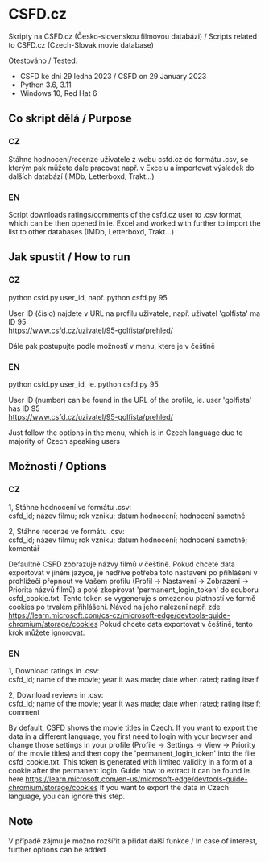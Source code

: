 # CSFD.cz
Skripty na CSFD.cz (Česko-slovenskou filmovou databázi) / Scripts related to CSFD.cz (Czech-Slovak movie database)

Otestováno / Tested:
  - CSFD ke dni 29 ledna 2023 / CSFD on 29 January 2023
  - Python 3.6, 3.11
  - Windows 10, Red Hat 6  

## Co skript dělá / Purpose
### CZ  
Stáhne hodnocení/recenze uživatele z webu csfd.cz do formátu .csv, se kterým pak můžete dále pracovat např. v Excelu a importovat výsledek do dalších databází (IMDb, Letterboxd, Trakt...)  


### EN 
Script downloads ratings/comments of the csfd.cz user to .csv format, which can be then opened in ie. Excel and worked with further to import the list to other databases (IMDb, Letterboxd, Trakt...)  


## Jak spustit / How to run
### CZ 
python csfd.py user_id, např. python csfd.py 95  

User ID (číslo) najdete v URL na profilu uživatele, např. uživatel 'golfista' ma ID 95  
https://www.csfd.cz/uzivatel/95-golfista/prehled/
    
Dále pak postupujte podle možností v menu, ktere je v češtině   


### EN 
python csfd.py user_id, ie. python csfd.py 95  

User ID (number) can be found in the URL of the profile, ie. user 'golfista' has ID 95    
https://www.csfd.cz/uzivatel/95-golfista/prehled/

Just follow the options in the menu, which is in Czech language due to majority of Czech speaking users 

## Možnosti / Options
### CZ  
1, Stáhne hodnocení ve formátu .csv:  
csfd_id; název filmu; rok vzniku; datum hodnocení; hodnocení samotné  

2, Stáhne recenze ve formátu .csv:  
csfd_id; název filmu; rok vzniku; datum hodnocení; hodnocení samotné; komentář  

Defaultně CSFD zobrazuje názvy filmů v češtině. Pokud chcete data exportovat v jiném jazyce, je nedříve potřeba toto nastavení po příhlášení v prohlížeči přepnout ve Vašem profilu (Profil -> Nastavení -> Zobrazení -> Priorita názvů filmů) a poté zkopírovat 'permanent_login_token' do souboru csfd_cookie.txt. Tento token se vygeneruje s omezenou platností ve formě cookies po trvalém přihlášení. Návod na jeho nalezení např. zde https://learn.microsoft.com/cs-cz/microsoft-edge/devtools-guide-chromium/storage/cookies Pokud chcete data exportovat v češtině, tento krok můžete ignorovat.


### EN  
1, Download ratings in .csv:  
csfd_id; name of the movie; year it was made; date when rated; rating itself  

2, Download reviews in .csv:  
csfd_id; name of the movie; year it was made; date when rated; rating itself; comment  

By default, CSFD shows the movie titles in Czech. If you want to export the data in a different language, you first need to login with your browser and change those settings in your profile (Profile -> Settings -> View -> Priority of the movie titles) and then copy the 'permanent_login_token' into the file csfd_cookie.txt. This token is generated with limited validity in a form of a cookie after the permanent login. Guide how to extract it can be found ie. here https://learn.microsoft.com/en-us/microsoft-edge/devtools-guide-chromium/storage/cookies If you want to export the data in Czech language, you can ignore this step.  

## Note  
V případě zájmu je možno rozšířit a přidat další funkce / In case of interest, further options can be added  
